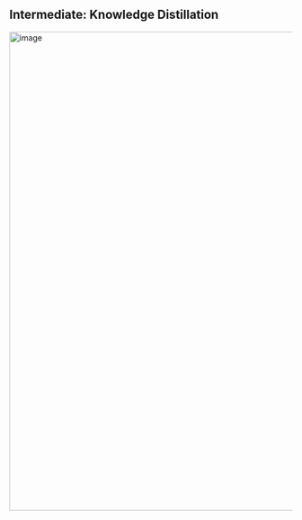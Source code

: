 ## Intermediate: Knowledge Distillation
<img width="2048" height="850" alt="image" src="https://github.com/user-attachments/assets/2a79095f-2443-4a08-a7fa-a1a091bba957" />
